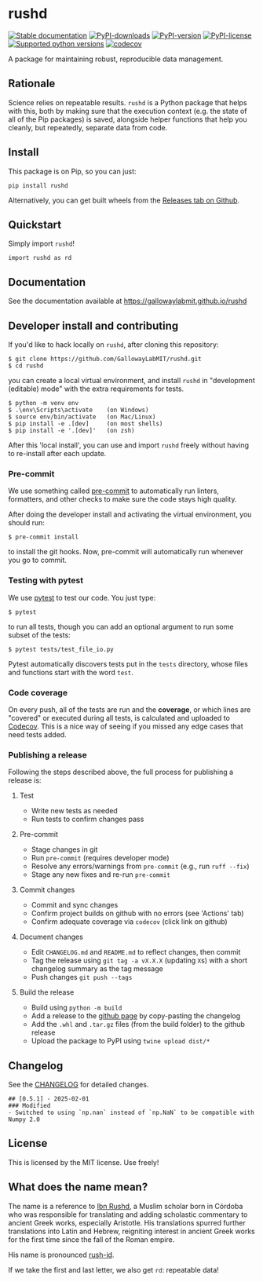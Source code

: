 # rushd
[![Stable documentation](https://img.shields.io/badge/Documentation-stable-blue)](https://gallowaylabmit.github.io/rushd/en/main/)
[![PyPI-downloads](https://img.shields.io/pypi/dm/rushd)](https://pypi.org/project/rushd)
[![PyPI-version](https://img.shields.io/pypi/v/rushd)](https://pypi.org/project/rushd)
[![PyPI-license](https://img.shields.io/pypi/l/rushd)](https://pypi.org/project/rushd)
[![Supported python versions](https://img.shields.io/pypi/pyversions/rushd)](https://pypi.org/project/rushd)
[![codecov](https://codecov.io/gh/GallowayLabMIT/rushd/branch/main/graph/badge.svg?token=ALaU8lQxt5)](https://codecov.io/gh/GallowayLabMIT/rushd)

A package for maintaining robust, reproducible data management.

## Rationale
Science relies on repeatable results. `rushd` is a Python package that helps with this, both by making sure that the execution context (e.g. the state of all of the Pip packages) is saved, alongside helper functions that help you cleanly, but repeatedly, separate data from code.

## Install
This package is on Pip, so you can just:
```
pip install rushd
```

Alternatively, you can get built wheels from the [Releases tab on Github](https://github.com/GallowayLabMIT/rushd/releases).

## Quickstart
Simply import `rushd`!
```
import rushd as rd
```

## Documentation
See the documentation available at https://gallowaylabmit.github.io/rushd

## Developer install and contributing
If you'd like to hack locally on `rushd`, after cloning this repository:
```
$ git clone https://github.com/GallowayLabMIT/rushd.git
$ cd rushd
```
you can create a local virtual environment, and install `rushd` in "development (editable) mode"
with the extra requirements for tests.
```
$ python -m venv env
$ .\env\Scripts\activate    (on Windows)
$ source env/bin/activate   (on Mac/Linux)
$ pip install -e .[dev]     (on most shells)
$ pip install -e '.[dev]'   (on zsh)
```
After this 'local install', you can use and import `rushd` freely without
having to re-install after each update.

### Pre-commit
We use something called [pre-commit](https://pre-commit.com/) to automatically
run linters, formatters, and other checks to make sure the code stays high quality.

After doing the developer install and activating the virtual environment, you should run:
```
$ pre-commit install
```
to install the git hooks. Now, pre-commit will automatically run whenever you go to commit.

### Testing with pytest
We use [pytest](https://docs.pytest.org/en/stable/) to test our code. You just type:
```
$ pytest
```
to run all tests, though you can add an optional argument to run some subset of the tests:
```
$ pytest tests/test_file_io.py
```

Pytest automatically discovers tests put in the `tests` directory, whose files and functions
start with the word `test`.

### Code coverage
On every push, all of the tests are run and the **coverage**, or which lines are "covered"
or executed during all tests, is calculated and uploaded to
[Codecov](https://app.codecov.io/github/GallowayLabMIT/rushd). This is a nice way of
seeing if you missed any edge cases that need tests added.


### Publishing a release
Following the steps described above, the full process for publishing a release is:

1. Test

    - Write new tests as needed
    - Run tests  to confirm changes pass

2. Pre-commit

    - Stage changes in git
    - Run `pre-commit` (requires developer mode)
    - Resolve any errors/warnings from `pre-commit` (e.g., run `ruff --fix`)
    - Stage any new fixes and re-run `pre-commit`

3. Commit changes

    - Commit and sync changes
    - Confirm project builds on github with no errors (see 'Actions' tab)
    - Confirm adequate coverage via `codecov` (click link on github)

4. Document changes

    - Edit `CHANGELOG.md` and `README.md` to reflect changes, then commit
    - Tag the release using `git tag -a vX.X.X` (updating `X`s) with a short changelog summary as the tag message
    - Push changes `git push --tags`

5. Build the release

    - Build using `python -m build `
    - Add a release to the [github page](https://github.com/GallowayLabMIT/rushd/releases) by copy-pasting the changelog
    - Add the `.whl` and `.tar.gz` files (from the build folder) to the github release
    - Upload the package to PyPI using `twine upload dist/*`


## Changelog
See the [CHANGELOG](CHANGELOG.md) for detailed changes.
```
## [0.5.1] - 2025-02-01
### Modified
- Switched to using `np.nan` instead of `np.NaN` to be compatible with Numpy 2.0
````

## License
This is licensed by the MIT license. Use freely!

## What does the name mean?
The name is a reference to [Ibn Rushd](https://en.wikipedia.org/wiki/Averroes), a Muslim scholar born in Córdoba who was responsible for translating and adding scholastic commentary to ancient Greek works, especially Aristotle. His translations spurred further translations into Latin and Hebrew, reigniting interest in ancient Greek works for the first time since the fall of the Roman empire.

His name is pronounced [rush-id](https://translate.google.com/?sl=auto&tl=en&text=%20%D8%A7%D8%A8%D9%86%20%D8%B1%D8%B4%D8%AF&op=translate).

If we take the first and last letter, we also get `rd`: repeatable data!
